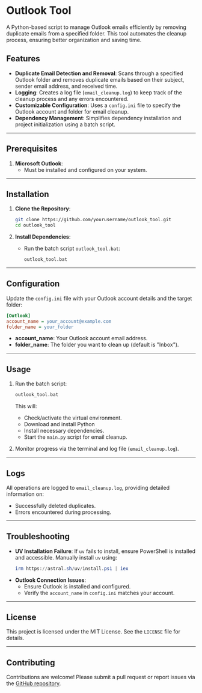 # Outlook Tool

A Python-based script to manage Outlook emails efficiently by removing duplicate emails from a specified folder. This tool automates the cleanup process, ensuring better organization and saving time.

## Features

- **Duplicate Email Detection and Removal**: Scans through a specified Outlook folder and removes duplicate emails based on their subject, sender email address, and received time.
- **Logging**: Creates a log file (`email_cleanup.log`) to keep track of the cleanup process and any errors encountered.
- **Customizable Configuration**: Uses a `config.ini` file to specify the Outlook account and folder for email cleanup.
- **Dependency Management**: Simplifies dependency installation and project initialization using a batch script.

---

## Prerequisites

1. **Microsoft Outlook**:
   - Must be installed and configured on your system.

---

## Installation

1. **Clone the Repository**:
   ```bash
   git clone https://github.com/yourusername/outlook_tool.git
   cd outlook_tool
   ```

2. **Install Dependencies**:

   - Run the batch script `outlook_tool.bat`:
     ```cmd
     outlook_tool.bat
     ```

---

## Configuration

Update the `config.ini` file with your Outlook account details and the target folder:

```ini
[Outlook]
account_name = your_account@example.com
folder_name = your_folder
```

- **account_name**: Your Outlook account email address.
- **folder_name**: The folder you want to clean up (default is "Inbox").

---

## Usage

1. Run the batch script:
   ```cmd
   outlook_tool.bat
   ```
   This will:
   - Check/activate the virtual environment.
   - Download and install Python
   - Install necessary dependencies.
   - Start the `main.py` script for email cleanup.

2. Monitor progress via the terminal and log file (`email_cleanup.log`).

---

## Logs

All operations are logged to `email_cleanup.log`, providing detailed information on:
- Successfully deleted duplicates.
- Errors encountered during processing.

---

## Troubleshooting

- **UV Installation Failure**: If `uv` fails to install, ensure PowerShell is installed and accessible. Manually install `uv` using:
  ```powershell
  irm https://astral.sh/uv/install.ps1 | iex
  ```
- **Outlook Connection Issues**:
  - Ensure Outlook is installed and configured.
  - Verify the `account_name` in `config.ini` matches your account.

---

## License

This project is licensed under the MIT License. See the `LICENSE` file for details.

---

## Contributing

Contributions are welcome! Please submit a pull request or report issues via the [GitHub repository](https://github.com/chlostos/outlook_tool).
